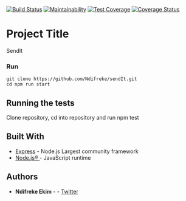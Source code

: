 [![Build Status](https://travis-ci.org/Ndifreke/sendIt.svg?branch=develop)](https://travis-ci.org/Ndifreke/sendIt)
[![Maintainability](https://api.codeclimate.com/v1/badges/794eccb03132f5acde0b/maintainability)](https://codeclimate.com/github/Ndifreke/sendIt/maintainability)
[![Test Coverage](https://api.codeclimate.com/v1/badges/1dde9aed033adeeba237/test_coverage)](https://codeclimate.com/github/Ndifreke/sendIt/test_coverage)
[![Coverage Status](https://coveralls.io/repos/github/Ndifreke/sendIt/badge.svg?branch=master)](https://coveralls.io/github/Ndifreke/sendIt?branch=master)


# Project Title
SendIt
### Run
```
git clone https://github.com/Ndifreke/sendIt.git
cd npm run start
```
## Running the tests
Clone repository,
cd into repository and run npm test

## Built With

* [Express](https://expressjs.com/) - Node.js Largest community framework
* [Node.js® ](https://maven.apache.org/) - JavaScript runtime

## Authors

* **Ndifreke Ekim** -  - [Twitter](https://twitter.com/nexkim360)
